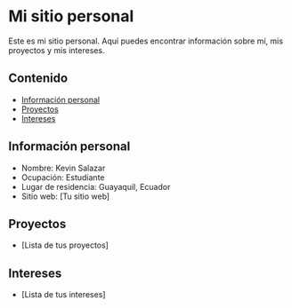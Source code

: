 # Mi sitio personal
Este es mi sitio personal. Aquí puedes encontrar información sobre mí, mis
proyectos y mis intereses.
## Contenido
* [Información personal](#información-personal)
* [Proyectos](#proyectos)
* [Intereses](#intereses)
## Información personal
* Nombre: Kevin Salazar
* Ocupación: Estudiante
* Lugar de residencia: Guayaquil, Ecuador
* Sitio web: [Tu sitio web]
## Proyectos
* [Lista de tus proyectos]
## Intereses
* [Lista de tus intereses]
